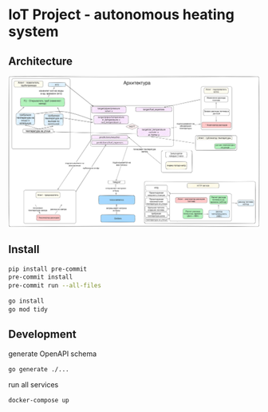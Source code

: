 # IoT Project - autonomous heating system

## Architecture

![architecture image](./imgs/architecture.svg)

## Install
```bash
pip install pre-commit
pre-commit install
pre-commit run --all-files
```
```bash
go install
go mod tidy
```

## Development
generate OpenAPI schema
```bash
go generate ./...
```

run all services
```bash
docker-compose up
```
